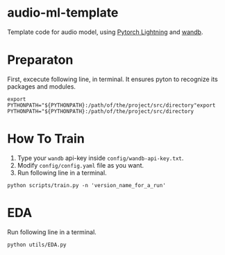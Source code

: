 # audio-ml-template

Template code for audio model, using [Pytorch Lightning](https://github.com/Lightning-AI/lightning) and [wandb](https://github.com/wandb/wandb).

# Preparaton
First, excecute following line, in terminal. It ensures pyton to recognize its packages and modules.
```
export PYTHONPATH="${PYTHONPATH}:/path/of/the/project/src/directory"export PYTHONPATH="${PYTHONPATH}:/path/of/the/project/src/directory
```


# How To Train
1. Type your `wandb` api-key inside `config/wandb-api-key.txt`.
2. Modify `config/config.yaml` file as you want.
3. Run following line in a terminal.
```
python scripts/train.py -n 'version_name_for_a_run'
```

# EDA
Run following line in a terminal.
```
python utils/EDA.py
```


